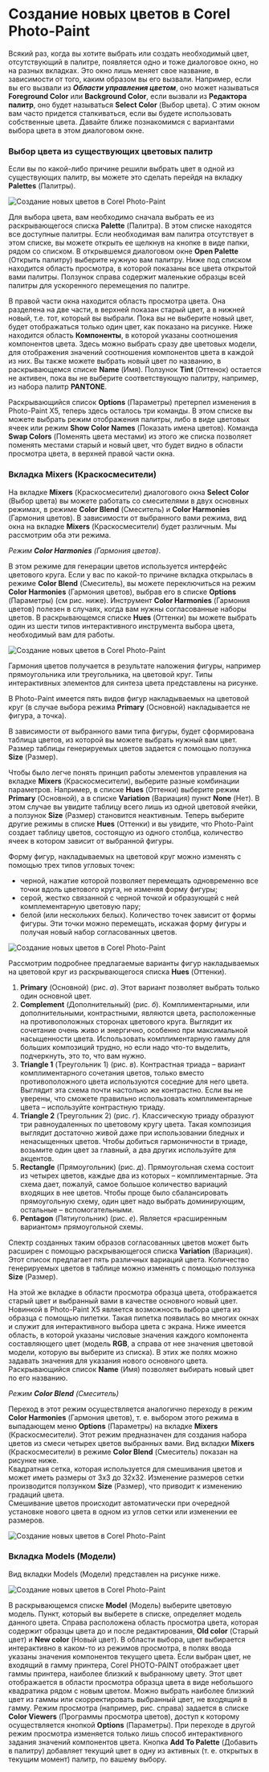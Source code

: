# Создание новых цветов в Corel Photo-Paint

Всякий раз, когда вы хотите выбрать или создать необходимый цвет, отсутствующий в палитре, появляется одно и тоже диалоговое окно, но на разных вкладках. Это окно лишь меняет свое название, в зависимости от того, каким образом вы его вызвали. Например, если вы его вызвали из **_Области управления цветом_**, оно может называться **Foreground Color** или **Background Color**, если вызвали из **Редактора палитр**, оно будет называться **Select Color** (Выбор цвета). C этим окном вам часто придется сталкиваться, если вы будете использовать собственные цвета. Давайте ближе познакомимся с вариантами выбора цвета в этом диалоговом окне.

### Выбор цвета из существующих цветовых палитр

Если вы по какой-либо причине решили выбрать цвет в одной из существующих палитр, вы можете это сделать перейдя на вкладку **Palettes** (Палитры).

![Создание новых цветов в Corel Photo-Paint](./660f208f-70c8-4014-9329-f0943263e7f8.jpg)

Для выбора цвета, вам необходимо сначала выбрать ее из раскрывающегося списка **Palette** (Палитра). В этом списке находятся все доступные палитры. Если необходимая вам палитра отсутствует в этом списке, вы можете открыть ее щелкнув на кнопке в виде папки, рядом со списком. В открывшемся диалоговом окне **Open Palette** (Открыть палитру) выберите нужную вам палитру. Ниже под списком находится область просмотра, в которой показаны все цвета открытой вами палитры. Ползунок справа содержит маленькие образцы всей палитры для ускоренного перемещения по палитре.

В правой части окна находится область просмотра цвета. Она разделена на две части, в верхней показан старый цвет, а в нижней новый, т.е. тот, который вы выбрали. Пока вы не выберите новый цвет, будет отображаться только один цвет, как показано на рисунке. Ниже находится область **Компоненты**, в которой указаны соотношения компонентов цвета. Здесь можно выбрать сразу две цветовых модели, для отображения значений соотношения компонентов цвета в каждой из них. Вы также можете выбрать новый цвет по названию, в раскрывающемся списке **Name** (Имя). Ползунок **Tint** (Оттенок) остается не активен, пока вы не выберите соответствующую палитру, например, из набора палитр **PANTONE**.

Раскрывающийся список **Options** (Параметры) претерпел изменения в Photo-Paint X5, теперь здесь осталось три команды. В этом списке вы можете выбрать режим отображения палитры, либо в виде цветовых ячеек или режим **Show Color Names** (Показать имена цветов). Команда **Swap Colors** (Поменять цвета местами) из этого же списка позволяет поменять местами старый и новый цвет, что будет видно в области просмотра цвета, в верхней правой части окна.

### Вкладка Mixers (Краскосмесители)

На вкладке **Mixers** (Краскосмесители) диалогового окна **Select Color** (Выбор цвета) вы можете работать со смесителями в двух основных режимах, в режиме **Color Blend** (Смеситель) и **Color Harmonies** (Гармония цветов). В зависимости от выбранного вами режима, вид окна на вкладке **Mixers** (Краскосмесители) будет различным. Мы рассмотрим оба эти режима.

_Режим **Color Harmonies** (Гармония цветов)_.

В этом режиме для генерации цветов используется интерфейс цветового круга. Если у вас по какой-то причине вкладка открылась в режиме **Color Blend** (Смеситель), вы можете переключиться на режим **Color Harmonies** (Гармония цветов), выбрав его в списке **Options** (Параметры) (см рис. ниже). Инструмент **Color Harmonies** (Гармония цветов) полезен в случаях, когда вам нужны согласованные наборы цветов. В раскрывающемся списке **Hues** (Оттенки) вы можете выбрать один из шести типов интерактивного инструмента выбора цвета, необходимый вам для работы.

![Создание новых цветов в Corel Photo-Paint](./a29fa2a4-073b-4281-9f24-c46cd093d19e.jpg)

Гармония цветов получается в результате наложения фигуры, например прямоугольника или треугольника, на цветовой круг. Типы интерактивных элементов для синтеза цвета представлены на рисунке.

В Photo-Paint имеется пять видов фигур накладываемых на цветовой круг (в случае выбора режима **Primary** (Основной) накладывается не фигура, а точка).

В зависимости от выбранного вами типа фигуры, будет сформирована таблица цветов, из которой вы можете выбрать нужный вам цвет. Размер таблицы генерируемых цветов задается с помощью ползунка **Size** (Размер).

Чтобы было легче понять принцип работы элементов управления на вкладке **Mixers** (Краскосмесители), выберите разные комбинации параметров. Например, в списке **Hues** (Оттенки) выберите режим **Primary** (Основной), а в списке **Variation** (Вариация) пункт **None** (Нет). В этом случае вы увидите таблицу всего лишь из одной цветовой ячейки, а ползунок **Size** (Размер) становится неактивным. Теперь выберите другие режимы в списке **Hues** (Оттенки) и вы увидите, что Photo-Paint создает таблицу цветов, состоящую из одного столбца, количество ячеек в котором зависит от выбранной фигуры.

Форму фигур, накладываемых на цветовой круг можно изменять с помощью трех типов угловых точек:

*   черной, нажатие которой позволяет перемещать одновременно все точки вдоль цветового круга, не изменяя форму фигуры;
*   серой, жестко связанной с черной точкой и образующей с ней комплементарную цветовую пару;
*   белой (или нескольких белых). Количество точек зависит от формы фигуры. Эти точки можно перемещать, искажая форму фигуры и получая новый набор согласованных цветов.

![Создание новых цветов в Corel Photo-Paint](./9167b43b-632e-4510-b647-6ec4a780fcd9.jpg)

Рассмотрим подробнее предлагаемые варианты фигур накладываемых на цветовой круг из раскрывающегося списка **Hues** (Оттенки).

1.  **Primary** (Основной) (рис. _а_). Этот вариант позволяет выбрать только один основной цвет.
2.  **Complement** (Дополнительный) (рис. _б_). Комплиментарными, или дополнительными, контрастными, являются цвета, расположенные на противоположных сторонах цветового круга. Выглядит их сочетание очень живо и энергично, особенно при максимальной насыщенности цвета. Использовать комплиментарную гамму для больших композиций трудно, но если надо что-то выделить, подчеркнуть, это то, что вам нужно.
3.  **Triangle 1** (Треугольник 1) (рис. _в_). Контрастная триада – вариант комплиментарного сочетания цветов, только вместо противоположного цвета используются соседние для него цвета. Выглядит эта схема почти настолько же контрастно. Если вы не уверены, что сможете правильно использовать комплиментарные цвета – используйте контрастную триаду.
4.  **Triangle 2** (Треугольник 2) (рис. _г_). Классическую триаду образуют три равноудаленных по цветовому кругу цвета. Такая композиция выглядит достаточно живой даже при использовании бледных и ненасыщенных цветов. Чтобы добиться гармоничности в триаде, возьмите один цвет за главный, а два других используйте для акцентов.
5.  **Rectangle** (Прямоугольник) (рис. _д_). Прямоугольная схема состоит из четырех цветов, каждые два из которых – комплиментарные. Эта схема дает, пожалуй, самое большое количество вариаций входящих в нее цветов. Чтобы проще было сбалансировать прямоугольную схему, один цвет надо выбрать доминирующим, остальные – вспомогательными.
6.  **Pentagon** (Пятиугольник) (рис. _е_). Является «расширенным вариантом» прямоугольной схемы.

Спектр созданных таким образов согласованных цветов может быть расширен с помощью раскрывающегося списка **Variation** (Вариация). Этот список предлагает пять различных вариаций цвета. Количество генерируемых цветов в таблице можно изменять с помощью ползунка **Size** (Размер).

На этой же вкладке в области просмотра образца цвета, отображается старый цвет и выбранный вами в качестве основного новый цвет. Новинкой в Photo-Paint Х5 является возможность выбора цвета из образца с помощью пипетки. Такая пипетка появилась во многих окнах и служит для интерактивного выбора цвета с экрана. Ниже имеется область, в которой указаны числовые значения каждого компонента составляющего цвет (модель **RGB**, а справа от нее значения цветовой модели, которую вы выберите из списка). В этих же полях можно задавать значения для указания нового основного цвета. Раскрывающийся список **Name** (Имя) позволяет выбирать новый цвет по его названию.

_Режим **Color Blend** (Смеситель)_

Переход в этот режим осуществляется аналогично переходу в режим **Color Harmonies** (Гармония цветов), т. е. выбором этого режима в выпадающем меню **Options** (Параметры) на вкладке **Mixers** (Краскосмесители). Этот режим предназначен для создания набора цветов из смеси четырех цветов выбранных вами. Вид вкладки **Mixers** (Краскосмесители) в режиме **Color Blend** (Смеситель) показан на рисунке ниже.  
Квадратная сетка, которая используется для смешивания цветов и может иметь размеры от 3х3 до 32х32\. Изменение размеров сетки производится ползунком **Size** (Размер), что приводит к изменению градаций цвета.  
Смешивание цветов происходит автоматически при очередной установке нового цвета в одном из углов сетки или изменении ее размеров.

![Создание новых цветов в Corel Photo-Paint](./89edd4ec-037d-4157-a647-c2b374811d33.jpg)

### Вкладка Models (Модели)

Вид вкладки Models (Модели) представлен на рисунке ниже.

![Создание новых цветов в Corel Photo-Paint](./0a8be1fa-ee0e-400a-adb8-7db9f33aba89.jpg)

В раскрывающемся списке **Model** (Модель) выберите цветовую модель. Пункт, который вы выберете в списке, определяет модель данного цвета. Справа расположена область просмотра цвета, которая содержит образцы цвета до и после редактирования, **Old color** (Старый цвет) и **New color** (Новый цвет). В области выбора, цвет выбирается интерактивно в каком-то из режимов просмотра, в полях ввода указаны значения компонентов текущего цвета. Если выбран цвет, не входящий в гамму принтера, Corel PHOTO-PAINT отображает цвет гаммы принтера, наиболее близкий к выбранному цвету. Этот цвет отображается в области просмотра образца цвета в виде небольшого квадратика рядом с новым цветом. Можно выбрать наиболее близкий цвет из гаммы или скорректировать выбранный цвет, не входящий в гамму. Режим просмотра (например, рис. справа) задается в списке **Color Viewers** (Программы просмотра цветов), доступ к которому осуществляется кнопкой **Options** (Параметры). При переходе в другой режим просмотра изменяется только лишь способ интерактивного задания значений компонентов цвета. Кнопка **Add To Palette** (Добавить в палитру) добавляет текущий цвет в одну из активных (т. е. открытых в текущим момент) палитр, по вашему выбору.